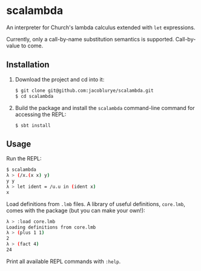 # scalambda

An interpreter for Church's lambda calculus extended with `let` expressions.

Currently, only a call-by-name substitution semantics is supported. Call-by-value to come.

## Installation
1) Download the project and cd into it:
    ```bash
    $ git clone git@github.com:jacoblurye/scalambda.git
    $ cd scalambda
    ```
2) Build the package and install the `scalambda` command-line command for accessing the REPL:
    ```
    $ sbt install
    ```

## Usage
Run the REPL:
```bash
$ scalambda
λ > (/x.(x x) y)
y y
λ > let ident = /u.u in (ident x)
x
```
Load definitions from `.lmb` files. A library of useful definitions, `core.lmb`, 
comes with the package (but you can make your own!):
```bash
λ > :load core.lmb
Loading definitions from core.lmb
λ > (plus 1 1)
2
λ > (fact 4)
24
```
Print all available REPL commands with `:help`.
